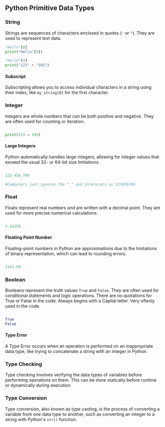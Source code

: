 ## Python Primitive Data Types

### String
Strings are sequences of characters enclosed in quotes (`'` or `"`). They are used to represent text data.

```python
"Hello"[0]
print("Hello"[0])

"Hello"[4]
print("123" + "345")
```

#### Subscript
Subscripting allows you to access individual characters in a string using their index, like `my_string[0]` for the first character.

### Integer
Integers are whole numbers that can be both positive and negative. They are often used for counting or iteration.

```python

print(123 = 345)

```

#### Large Integers
Python automatically handles large integers, allowing for integer values that exceed the usual 32- or 64-bit size limitations.

```python

123_456_789

#Computers just ignores the "_" and interprets as 123456789 

```

### Float
Floats represent real numbers and are written with a decimal point. They are used for more precise numerical calculations.

```python

3.14159

```
#### Floating Point Number
Floating-point numbers in Python are approximations due to the limitations of binary representation, which can lead to rounding errors.

```python 

3141.59

```

### Boolean
Booleans represent the truth values `True` and `False`. They are often used for conditional statements and logic operations. There are no quotations for True or False in the code. Always begins with a Capital letter. Very oftenly used in the code.

```python

True
False

```

#### Type Error
A Type Error occurs when an operation is performed on an inappropriate data type, like trying to concatenate a string with an integer in Python.

### Type Checking
Type checking involves verifying the data types of variables before performing operations on them. This can be done statically before runtime or dynamically during execution.

### Type Conversion
Type conversion, also known as type casting, is the process of converting a variable from one data type to another, such as converting an integer to a string with Python's `str()` function.
